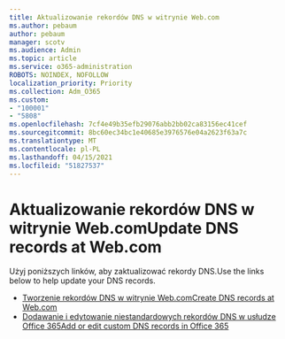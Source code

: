 ```yaml
---
title: Aktualizowanie rekordów DNS w witrynie Web.com
ms.author: pebaum
author: pebaum
manager: scotv
ms.audience: Admin
ms.topic: article
ms.service: o365-administration
ROBOTS: NOINDEX, NOFOLLOW
localization_priority: Priority
ms.collection: Adm_O365
ms.custom:
- "100001"
- "5808"
ms.openlocfilehash: 7cf4e49b35efb29076abb2bb02ca83156ec41cef
ms.sourcegitcommit: 8bc60ec34bc1e40685e3976576e04a2623f63a7c
ms.translationtype: MT
ms.contentlocale: pl-PL
ms.lasthandoff: 04/15/2021
ms.locfileid: "51827537"
---
```

# <a name="update-dns-records-at-webcom"></a><span data-ttu-id="c3a76-102">Aktualizowanie rekordów DNS w witrynie Web.com</span><span class="sxs-lookup"><span data-stu-id="c3a76-102">Update DNS records at Web.com</span></span>

<span data-ttu-id="c3a76-103">Użyj poniższych linków, aby zaktualizować rekordy DNS.</span><span class="sxs-lookup"><span data-stu-id="c3a76-103">Use the links below to help update your DNS records.</span></span>

- [<span data-ttu-id="c3a76-104">Tworzenie rekordów DNS w witrynie Web.com</span><span class="sxs-lookup"><span data-stu-id="c3a76-104">Create DNS records at Web.com</span></span>](https://docs.microsoft.com/microsoft-365/admin/dns/create-dns-records-at-web-com?view=o365-worldwide)
- [<span data-ttu-id="c3a76-105">Dodawanie i edytowanie niestandardowych rekordów DNS w usłudze Office 365</span><span class="sxs-lookup"><span data-stu-id="c3a76-105">Add or edit custom DNS records in Office 365</span></span>](https://docs.microsoft.com/microsoft-365/admin/setup/add-domain#add-or-edit-custom-dns-records)